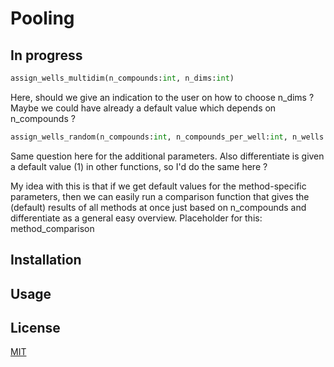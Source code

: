 # Pooling


## In progress

```python
assign_wells_multidim(n_compounds:int, n_dims:int)
```
Here, should we give an indication to the user on how to choose n_dims ? Maybe we could have already a default value which depends on n_compounds ?

```python
assign_wells_random(n_compounds:int, n_compounds_per_well:int, n_wells:int, guesses:int, differentiate:int)
```
Same question here for the additional parameters. Also differentiate is given a default value (1) in other functions, so I'd do the same here ?

My idea with this is that if we get default values for the method-specific parameters, then we can easily run a comparison function that gives the (default) results of all methods at once just based on n_compounds and differentiate as a general easy overview.
Placeholder for this: method_comparison

## Installation


## Usage


## License

[MIT](https://choosealicense.com/licenses/mit/)

